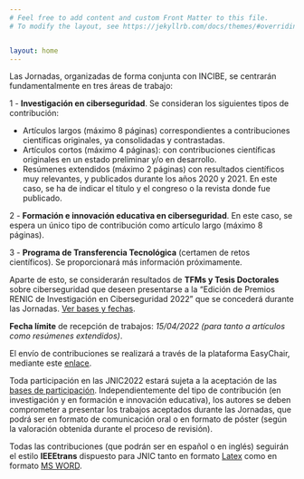 ```yaml
---
# Feel free to add content and custom Front Matter to this file.
# To modify the layout, see https://jekyllrb.com/docs/themes/#overriding-theme-defaults   mediante este [enlace](https://easychair.org/conferences/?conf=jnic2019).    


layout: home
---
```

<!--

<h5 style="color:white; background-color: #550000;" class="text-center"><i class="far fa-clock mr-3"></i> <b> <i> El envío de publicaciones se abrirá durante el mes de Febrero de 2022.</i></b></h5>
 <br><br>  -->

<!-- Llamada a la participación en las <b>VII <span style="color:#e3041e">J</span>ornadas <span style="color:#e3041e">N</span>acionales de <span style="color:#e3041e">I</span>nvestigación en <span style="color:#e3041e">C</span>iberseguridad (<span style="color:#e3041e">JNIC</span>)</b> -->


Las Jornadas, organizadas de forma conjunta con INCIBE, se centrarán fundamentalmente en tres áreas de trabajo:

1 - __Investigación en ciberseguridad__. Se consideran los siguientes tipos de contribución:

*  Artículos largos (máximo 8 páginas) correspondientes a contribuciones científicas originales, ya consolidadas y contrastadas.
*  Artículos cortos (máximo 4 páginas): con contribuciones científicas originales en un estado preliminar y/o en desarrollo.
*  Resúmenes extendidos (máximo 2 páginas) con resultados científicos muy relevantes, y publicados durante los años 2020 y 2021. En este caso, se ha de indicar el título y el congreso o la revista donde fue publicado. 

2 - __Formación e innovación educativa en ciberseguridad__. En este caso, se espera un único tipo de contribución como artículo largo (máximo 8 páginas).

3 - __Programa de Transferencia Tecnológica__ (certamen de retos científicos). Se proporcionará más información próximamente. 

<!-- [Más información](https://transferencia.jnic.es/edicion-2019-20). -->

Aparte de esto, se considerarán resultados de __TFMs y Tesis Doctorales__ sobre ciberseguridad que deseen presentarse a la “Edición de Premios RENIC de Investigación en Ciberseguridad  2022” que se concederá durante las Jornadas. <a href="https://www.renic.es/es/convocados-los-premios-de-investigacion-en-ciberseguridad-2022" target="_blank"> Ver bases y fechas</a>.


__Fecha límite__ de recepción de trabajos:  _15/04/2022 (para tanto a artículos como resúmenes extendidos)_. 

El envío de contribuciones se realizará a través de la plataforma EasyChair, mediante este <a href="https://easychair.org/my/conference?conf=jnic2022" target="_blank">enlace</a>. 

Toda participación en las JNIC2022 estará sujeta a la aceptación de las [bases de participación]({{site.url}}/bases). Independientemente del tipo de contribución (en investigación y en formación e innovación educativa), los autores se deben comprometer a presentar los trabajos aceptados durante las Jornadas, que podrá ser en formato de comunicación oral o en formato de póster (según la valoración obtenida durante el proceso de revisión). 

Todas las contribuciones (que podrán ser en español o en inglés) seguirán el estilo __IEEEtrans__ dispuesto para JNIC tanto en formato [Latex]({{site.url}}/assets/jnic2022_trabajos_latex.zip) como en formato [MS WORD]({{site.url}}/assets/jnic2022_trabajos_word.zip).

<!--El tamaño del póster debería ser A0 en formato vertical (841 mm ancho x 1189 mm alto).  -->
<!--
__Las versiones extendidas de los mejores artículos en investigación en ciberseguridad podrán enviarse a Special Issues de revistas indexadas en el JCR en posiciones relevantes. Los detalles se irán comunicando próximamente.__
-->
<!--
__Las versiones extendidas de los mejores artículos podrán enviarse a Special Issues de revistas indexadas en el JCR en posiciones relevantes tales como [Applied Sciences MDPI](https://www.mdpi.com/journal/applsci/special_issues/Cybersecurity_Opportunities) (Q2) y [electronics MDPI](https://www.mdpi.com/journal/electronics/special_issues/Cybersecurity_defense) (Q2).__ -->
